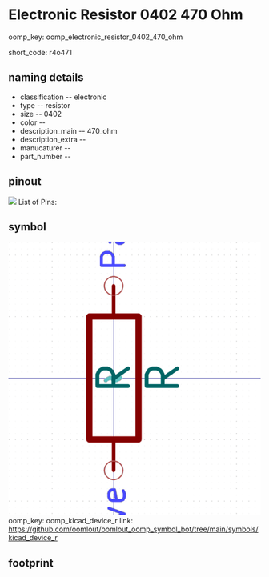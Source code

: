 # Electronic Resistor 0402 470 Ohm
oomp_key: oomp_electronic_resistor_0402_470_ohm  

short_code: r4o471
## naming details
* classification -- electronic
* type -- resistor
* size -- 0402
* color -- 
* description_main -- 470_ohm
* description_extra -- 
* manucaturer -- 
* part_number -- 
## pinout
![](working_pinout_600.png)
List of Pins:

## symbol

![](symbol/0/working/working_600.png)
oomp_key: oomp_kicad_device_r
link: https://github.com/oomlout/oomlout_oomp_symbol_bot/tree/main/symbols/kicad_device_r


## footprint
